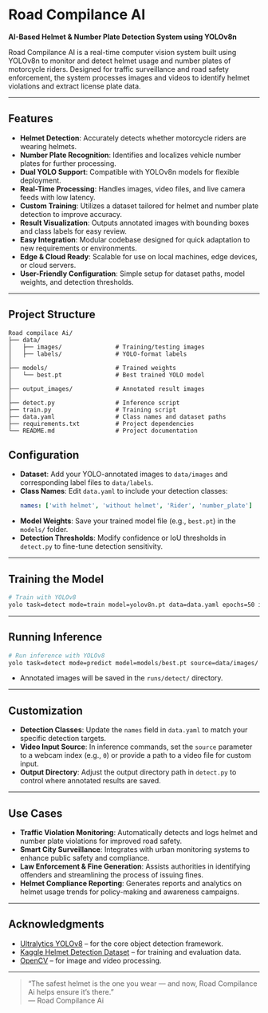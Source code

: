 
# Road Compilance AI 
**AI-Based Helmet & Number Plate Detection System using YOLOv8n**

 Road Compilance AI is a real-time computer vision system built using YOLOv8n to monitor and detect helmet usage and number plates of motorcycle riders. Designed for traffic surveillance and road safety enforcement, the system processes images and videos to identify helmet violations and extract license plate data.

---

##  Features
- **Helmet Detection**: Accurately detects whether motorcycle riders are wearing helmets.
- **Number Plate Recognition**: Identifies and localizes vehicle number plates for further processing.
- **Dual YOLO Support**: Compatible with  YOLOv8n models for flexible deployment.
- **Real-Time Processing**: Handles images, video files, and live camera feeds with low latency.
- **Custom Training**: Utilizes a dataset tailored for helmet and number plate detection to improve accuracy.
- **Result Visualization**: Outputs annotated images with bounding boxes and class labels for easy review.
- **Easy Integration**: Modular codebase designed for quick adaptation to new requirements or environments.
- **Edge & Cloud Ready**: Scalable for use on local machines, edge devices, or cloud servers.
- **User-Friendly Configuration**: Simple setup for dataset paths, model weights, and detection thresholds.

---

## Project Structure

```
Road compilace Ai/
├── data/
│   ├── images/               # Training/testing images
│   ├── labels/               # YOLO-format labels
│
├── models/                   # Trained weights
│   └── best.pt               # Best trained YOLO model
│
├── output_images/            # Annotated result images
│
├── detect.py                 # Inference script
├── train.py                  # Training script
├── data.yaml                 # Class names and dataset paths
├── requirements.txt          # Project dependencies
└── README.md                 # Project documentation
```


##  Configuration

- **Dataset**: Add your YOLO-annotated images to `data/images` and corresponding label files to `data/labels`.
- **Class Names**: Edit `data.yaml` to include your detection classes:
  ```yaml
  names: ['with helmet', 'without helmet', 'Rider', 'number_plate']
  ```
- **Model Weights**: Save your trained model file (e.g., `best.pt`) in the `models/` folder.
- **Detection Thresholds**: Modify confidence or IoU thresholds in `detect.py` to fine-tune detection sensitivity.

---

##  Training the Model

```bash
# Train with YOLOv8
yolo task=detect mode=train model=yolov8n.pt data=data.yaml epochs=50 imgsz=640
```

---

##  Running Inference

```bash
# Run inference with YOLOv8
yolo task=detect mode=predict model=models/best.pt source=data/images/ conf=0.4
```

- Annotated images will be saved in the `runs/detect/` directory.

---

##  Customization

- **Detection Classes**: Update the `names` field in `data.yaml` to match your specific detection targets.
- **Video Input Source**: In inference commands, set the `source` parameter to a webcam index (e.g., `0`) or provide a path to a video file for custom input.
- **Output Directory**: Adjust the output directory path in `detect.py` to control where annotated results are saved.

---

##  Use Cases

- **Traffic Violation Monitoring**: Automatically detects and logs helmet and number plate violations for improved road safety.
- **Smart City Surveillance**: Integrates with urban monitoring systems to enhance public safety and compliance.
- **Law Enforcement & Fine Generation**: Assists authorities in identifying offenders and streamlining the process of issuing fines.
- **Helmet Compliance Reporting**: Generates reports and analytics on helmet usage trends for policy-making and awareness campaigns.
---


##  Acknowledgments
- [Ultralytics YOLOv8](https://github.com/ultralytics/ultralytics) – for the core object detection framework.
- [Kaggle Helmet Detection Dataset](https://www.kaggle.com/datasets/andrewmvd/helmet-detection) – for training and evaluation data.
- [OpenCV](https://opencv.org/) – for image and video processing.
---

> “The safest helmet is the one you wear — and now, Road Compilance Ai helps ensure it’s there.”  
> — Road Compilance Ai


